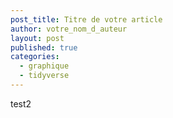 ```yaml
---
post_title: Titre de votre article
author: votre_nom_d_auteur
layout: post
published: true
categories:
  - graphique
  - tidyverse
---
```


test2